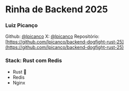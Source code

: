 # Rinha de Backend 2025

### Luiz Picanço

Github: [@lpicanco](https://github.com/lpicanco)
X: [@lpicanco](https://x.com/lpicanco)
Repositório: [https://github.com/lpicanco/backend-dogfight-rust-25](https://github.com/lpicanco/backend-dogfight-rust-25)


### Stack: Rust com Redis
- Rust 🦀
- Redis
- Nginx
